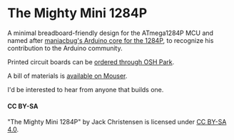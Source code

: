 # The Mighty Mini 1284P #

A minimal breadboard-friendly design for the ATmega1284P MCU and named after [maniacbug's Arduino core for the 1284P](http://goo.gl/iBJMnJ), to recognize his contribution to the Arduino community.

Printed circuit boards can be [ordered through OSH Park](http://goo.gl/ZxooPW).

A bill of materials is [available on Mouser](http://goo.gl/hXERzO).

I'd be interested to hear from anyone that builds one.

#### CC BY-SA ####
"The Mighty Mini 1284P" by Jack Christensen is licensed under [CC BY-SA 4.0](http://creativecommons.org/licenses/by-sa/4.0/).
